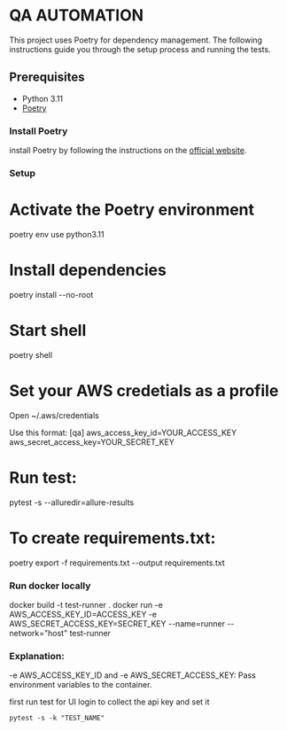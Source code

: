 
# QA AUTOMATION

This project uses Poetry for dependency management. 
The following instructions guide you through the setup process and running the tests.

## Prerequisites

- Python 3.11
- [Poetry](https://python-poetry.org/docs/)

### Install Poetry

install Poetry by following the instructions on the [official website](https://python-poetry.org/docs/#installation).

### Setup

# Activate the Poetry environment
poetry env use python3.11

# Install dependencies
poetry install --no-root

# Start shell
poetry shell

# Set your AWS credetials as a profile
Open  ~/.aws/credentials

Use this format:
[qa]
aws_access_key_id=YOUR_ACCESS_KEY
aws_secret_access_key=YOUR_SECRET_KEY

# Run test:
pytest -s --alluredir=allure-results

# To create requirements.txt:
poetry export -f requirements.txt --output requirements.txt

### Run docker locally

docker build -t test-runner .
docker run -e AWS_ACCESS_KEY_ID=ACCESS_KEY -e AWS_SECRET_ACCESS_KEY=SECRET_KEY --name=runner --network="host" test-runner

### Explanation:
-e AWS_ACCESS_KEY_ID and -e AWS_SECRET_ACCESS_KEY: Pass environment variables to the container.



first run test for UI login to collect the api key and set it
```commandline
pytest -s -k "TEST_NAME"

```
